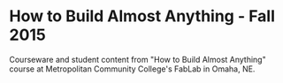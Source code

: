 # How to Build Almost Anything - Fall 2015
Courseware and student content from "How to Build Almost Anything" course at Metropolitan Community College's FabLab in Omaha, NE.
